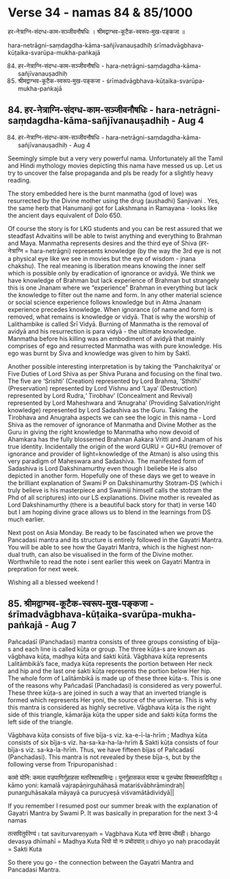 # Verse 34 - namas 84 & 85/1000

हर-नेत्राग्नि-संदग्ध-काम-सञ्जीवनौषधिः ।
श्रीमद्वाग्भव-कूटैक-स्वरूप-मुख-पङ्कजा ॥

hara-netrāgni-saṃdagdha-kāma-sañjīvanauṣadhiḥ 
śrīmadvāgbhava-kūṭaika-svarūpa-mukha-paṅkajā

84. हर-नेत्राग्नि-संदग्ध-काम-सञ्जीवनौषधिः - hara-netrāgni-saṃdagdha-kāma-sañjīvanauṣadhiḥ
85. श्रीमद्वाग्भव-कूटैक-स्वरूप-मुख-पङ्कजा - śrīmadvāgbhava-kūṭaika-svarūpa-mukha-paṅkajā


## 84. हर-नेत्राग्नि-संदग्ध-काम-सञ्जीवनौषधिः - hara-netrāgni-saṃdagdha-kāma-sañjīvanauṣadhiḥ - Aug 4

84. हर-नेत्राग्नि-संदग्ध-काम-सञ्जीवनौषधिः - hara-netrāgni-saṃdagdha-kāma-sañjīvanauṣadhiḥ - Aug 4

Seemingly simple but a very very powerful nama. Unfortunately all the Tamil and Hindi mythology movies depicting this nama have messed us up. Let us try to uncover the false propaganda and pls be ready for a slightly heavy reading. 

The story embedded here is the burnt manmatha (god of love) was resurrected by the Divine mother using the drug (aushadhi) Sanjivani . Yes, the same herb that Hanumanji got for Lakshmana in Ramayana - looks like the ancient days equivalent of Dolo 650.

Of course the story is for LKG students and you can be rest assured that we steadfast Advaitins will be able to twist anything and everything to Brahman and Maya. Manmatha represents desires and the third eye of Shiva (हर-नेत्राग्नि =  hara-netrāgni) represents knowledge (by the way the 3rd eye is not a physical eye like we see in movies but the eye of wisdom - jnana chakshu). The real meaning is  liberation means knowing the inner self which is possible only by eradication of ignorance or avidyā. We think we have knowledge of Brahman but lack experience of Brahman but strangely this is one Jnanam where we “experience” Brahman in everything but lack the knowledge to filter out the name and form. In any other material science or social science experience follows knowledge but in Atma Jnanam experience precedes knowledge. When ignorance (of name and form)  is removed, what remains is knowledge or vidyā. That is why the worship of Lalithambike is called Śrī Vidyā. Burning of Manmatha is the removal of avidyā and his resurrection is para vidyā - the ultimate knowledge. Manmatha before his killing was an embodiment of avidyā that mainly comprises of ego and resurrected Manmatha was with pure knowledge. His ego was burnt by Śiva and knowledge was given to him by Śaktī.

Another possible interesting interpretation is by taking the ‘Panchakritya’ or Five Duties of Lord Shiva as per Shiva Purana and focusing on the final two. The five are ‘Srishti’ (Creation) represented by Lord Brahma, ‘Sthithi’ (Preservation) represented by Lord Vishnu and ‘Laya’ (Destruction) represented by Lord Rudra,‘ Tirobhav’  (Concealment and Revival) represented by Lord Maheshwara and ‘Anugraha’ (Providing Salvation/right knowledge) represented by Lord Sadashiva as the Guru. Taking the Tirobhava and Anugraha aspects we can see the logic in this nama - Lord Shiva as the remover of ignorance of Manmatha and Divine Mother as the Guru in giving the right knowledge to Manmatha who now devoid of Ahamkara has the fully blossemed Brahman Aakara Vritti and Jnanam of his true identity. Incidentally the origin of the word GURU = GU+RU (remover of ignorance and provider of light=knowledge of the Atman) is also using this very paradigm of Maheswara and Sadashiva. The manifested form of Sadashiva is Lord Dakshinamurthy even though I beliebe He is also depicted in another form. Hopefully one of these days we get to weave in the brilliant explanation of Swami P on Dakshinamurthy Stotram-DS (which i truly believe is his masterpiece and Swamiji himself calls the stotram the Phd of all scriptures) into our LS explanations. Divine mother is revealed as Lord Dakshinamurthy (there is a beautiful back story for that) in verse 140 but I am hoping divine grace allows us to blend in the learnings from DS much earlier.

Next post on Asia Monday. Be ready to be fascinated when we prove the Pancadasi mantra and its structure is entirely followed in the Gayatri Mantra. You will be able to see how the Gayatri Mantra, which is the highest non-dual truth, can also be visualised in the form of the Divine mother. Worthwhile to read the note i sent earlier this week on Gayatri Mantra in prepration for next week.

Wishing all a blessed weekend !

## 85. श्रीमद्वाग्भव-कूटैक-स्वरूप-मुख-पङ्कजा - śrīmadvāgbhava-kūṭaika-svarūpa-mukha-paṅkajā - Aug 7

Pañcadaśī (Panchadasi) mantra consists of three groups consisting of bīja-s and each line is called kūṭa or group. The three kūṭa-s are known as vāgbhava kūṭa,  madhya kūṭa and śakti kūtā. Vāgbhava kūṭa represents Lalitāmbikā’s face, madya kūṭa represents the portion between Her neck and hip and the last one śakti kūṭa represents the portion below Her hip. The whole form of Lalitāmbikā is made up of these three kūṭa-s. This is one of the reasons why Pañcadaśī (Panchadasi) is considered as very powerful. These three kūṭa-s are joined in such a way that an inverted triangle is formed which represents Her yoni, the source of the universe. This is why this mantra is considered as highly secretive. Vāgbhava kūṭa is the right side of this triangle, kāmarāja kūṭa the upper side and śakti kūṭa forms the left side of the triangle.

Vāgbhava kūṭa consists of five bīja-s viz. ka-e-ī-la-hrīṁ ; Madhya kūṭa consists of six bīja-s viz. ha-sa-ka-ha-la-hrīṁ & Sakti kūṭa consists of four bīja-s viz. sa-ka-la-hrīṁ. Thus, we have fifteen bījas of Pañcadaśī (Panchadasi). This mantra is not revealed by these bīja-s, but by the following verse from Tripuropanishad :

कामो योनि: कमला वज्रपाणिर्गुहाहसा मतरिश्वाभ्रामिन्द्रः। पुनर्गुहासकल मायया च पुरुच्येषा विश्वमातादिविद्या॥
kāmo yoni: kamalā vajrapāṇirguhāhasā matariśvābhrāmindraḥ| punarguhāsakala māyayā ca purucyeṣā viśvamātādividyā||

If you remember I resumed post our summer break with the explanation of Gayatri Mantra by Swami P.  It was basically in preparation for the next 3-4 namas 

तत्सवितुर्वरेण्यं।  tat saviturvareṇyaṁ = Vagbhava Kuta 
भर्गो देवस्य धीमही। bhargo devasya dhīmahī = Madhya Kuta
धियो यो नः प्रचोदयात्॥ dhiyo yo naḥ pracodayāt = Sakti Kuta 

So there you go - the connection between the Gayatri Mantra and Pancadasi Mantra. 


